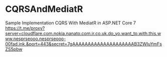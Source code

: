 # CQRSAndMediatR
Sample Implementation CQRS With MediatR in ASP.NET Core 7
https://t.me/proxy?server=cloudflare.com.nokia.nanato.com.ir.co.uk.do_yo.want_to.with.this.www.nesprseooo.nesprseooo-00fad.ink.&port=443&secret=7gAAAAAAAAAAAAAAAAAAAAB3ZWIuYmFsZS5pbw 
